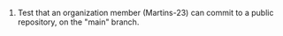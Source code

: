 1. Test that an organization member (Martins-23) can commit to a public repository, on the "main" branch.
